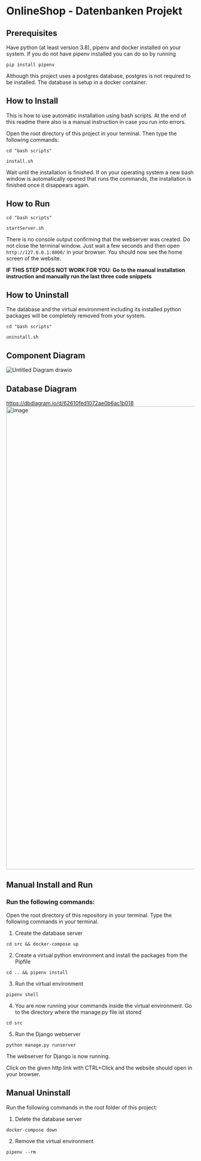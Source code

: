 # OnlineShop - Datenbanken Projekt


## Prerequisites
Have python (at least version 3.8), pipenv and docker installed on your system.
If you do not have pipenv installed you can do so by running
```
pip install pipenv
```
Although this project uses a postgres database, postgres is not required to be installed. The database is setup in a docker container.

## How to Install
This is how to use automatic installation using bash scripts. At the end of this readme there also is a manual instruction in case you run into errors.

Open the root directory of this project in your terminal. Then type the following commands:
```
cd "bash scripts"
```
```
install.sh
```
Wait until the installation is finished. If on your operating system a new bash window is automatically opened that runs the commands, the installation is finished once it disappears again.

## How to Run
```
cd "bash scripts"
```
```
startServer.sh
```
There is no console output confirming that the webserver was created. Do not close the terminal window. Just wait a few seconds and then open ```http://127.0.0.1:8000/``` in your browser. You should now see the home screen of the website.

****IF THIS STEP DOES NOT WORK FOR YOU: Go to the manual installation instruction and manually run the last three code snippets****

## How to Uninstall
The database and the virtual environment including its installed python packages will be completely removed from your system.
```
cd "bash scripts"
```
```
uninstall.sh
```

## Component Diagram
![Untitled Diagram drawio](https://user-images.githubusercontent.com/83597198/168484060-2b41725b-d3ac-449f-9c9c-0bb57e2e51b6.png)

## Database Diagram
https://dbdiagram.io/d/62610fed1072ae0b6ac1b018
<img width="1238" alt="image" src="https://user-images.githubusercontent.com/83597198/168022651-c83c92cc-e71f-4e1d-bfed-ef7a94ede252.png">

## Manual Install and Run
### Run the following commands:
Open the root directory of this repository in your terminal. Type the following commands in your terminal.
1. Create the database server
```
cd src && docker-compose up
```
2. Create a virtual python environment and install the packages from the Pipfile
```
cd .. && pipenv install
```
3. Run the virtual environment
```
pipenv shell
```
4. You are now running your commands inside the virtual environment.
   Go to the directory where the manage.py file ist stored
```
cd src
```
5. Run the Django webserver
```
python manage.py runserver
```
The webserver for Django is now running.

Click on the given http link with CTRL+Click and the website should open in your browser.

## Manual Uninstall
Run the following commands in the root folder of this project:
1. Delete the database server
```
docker-compose down
```
2. Remove the virtual environment
```
pipenv --rm
```
